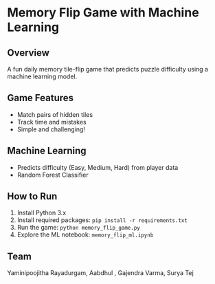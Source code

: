 
# Memory Flip Game with Machine Learning

## Overview
A fun daily memory tile-flip game that predicts puzzle difficulty using a machine learning model.

## Game Features
- Match pairs of hidden tiles
- Track time and mistakes
- Simple and challenging!

## Machine Learning
- Predicts difficulty (Easy, Medium, Hard) from player data
- Random Forest Classifier

## How to Run
1. Install Python 3.x
2. Install required packages: `pip install -r requirements.txt`
3. Run the game: `python memory_flip_game.py`
4. Explore the ML notebook: `memory_flip_ml.ipynb`

## Team
Yaminipoojitha Rayadurgam,
Aabdhul ,
Gajendra Varma,
Surya Tej
